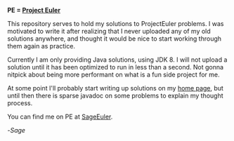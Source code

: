 **PE = [Project Euler](https://projecteuler.net)**

This repository serves to hold my solutions to ProjectEuler problems. I was motivated to write it after realizing that I never uploaded any of my old solutions anywhere, and thought it would be nice to start working through them again as practice.

Currently I am only providing Java solutions, using JDK 8. I will not upload a solution until it has been optimized to run in less than a second. Not gonna nitpick about being more performant on what is a fun side project for me.

At some point I'll probably start writing up solutions on my [home page](sage-price.com), but until then there is sparse javadoc on some problems to explain my thought process.

You can find me on PE at [SageEuler](https://projecteuler.net/progress=SageEuler).

-_Sage_